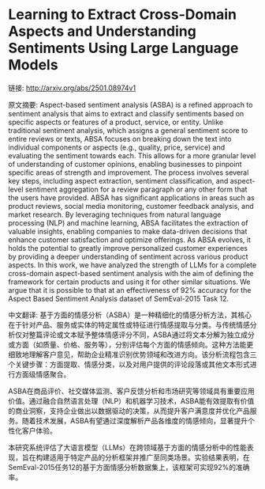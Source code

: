 # Learning to Extract Cross-Domain Aspects and Understanding Sentiments Using Large Language Models

链接: http://arxiv.org/abs/2501.08974v1

原文摘要:
Aspect-based sentiment analysis (ASBA) is a refined approach to sentiment
analysis that aims to extract and classify sentiments based on specific aspects
or features of a product, service, or entity. Unlike traditional sentiment
analysis, which assigns a general sentiment score to entire reviews or texts,
ABSA focuses on breaking down the text into individual components or aspects
(e.g., quality, price, service) and evaluating the sentiment towards each. This
allows for a more granular level of understanding of customer opinions,
enabling businesses to pinpoint specific areas of strength and improvement. The
process involves several key steps, including aspect extraction, sentiment
classification, and aspect-level sentiment aggregation for a review paragraph
or any other form that the users have provided. ABSA has significant
applications in areas such as product reviews, social media monitoring,
customer feedback analysis, and market research. By leveraging techniques from
natural language processing (NLP) and machine learning, ABSA facilitates the
extraction of valuable insights, enabling companies to make data-driven
decisions that enhance customer satisfaction and optimize offerings. As ABSA
evolves, it holds the potential to greatly improve personalized customer
experiences by providing a deeper understanding of sentiment across various
product aspects. In this work, we have analyzed the strength of LLMs for a
complete cross-domain aspect-based sentiment analysis with the aim of defining
the framework for certain products and using it for other similar situations.
We argue that it is possible to that at an effectiveness of 92\% accuracy for
the Aspect Based Sentiment Analysis dataset of SemEval-2015 Task 12.

中文翻译:
基于方面的情感分析（ASBA）是一种精细化的情感分析方法，其核心在于针对产品、服务或实体的特定属性或特征进行情感提取与分类。与传统情感分析仅对整篇评论或文本赋予整体情感评分不同，ASBA通过将文本分解为独立成分或方面（如质量、价格、服务等），分别评估每个方面的情感倾向。这种方法能更细致地理解客户意见，帮助企业精准识别优势领域和改进方向。该分析流程包含三个关键步骤：方面提取、情感分类，以及对用户提供的评论段落或其他文本形式进行方面级情感聚合。

ASBA在商品评价、社交媒体监测、客户反馈分析和市场研究等领域具有重要应用价值。通过融合自然语言处理（NLP）和机器学习技术，ASBA能有效提取有价值的商业洞察，支持企业做出以数据驱动的决策，从而提升客户满意度并优化产品服务。随着技术发展，ASBA有望通过深度解析产品各维度的情感倾向，显著提升个性化客户体验。

本研究系统评估了大语言模型（LLMs）在跨领域基于方面的情感分析中的性能表现，旨在构建适用于特定产品的分析框架并推广至同类场景。实验结果表明，在SemEval-2015任务12的基于方面情感分析数据集上，该框架可实现92%的准确率。
